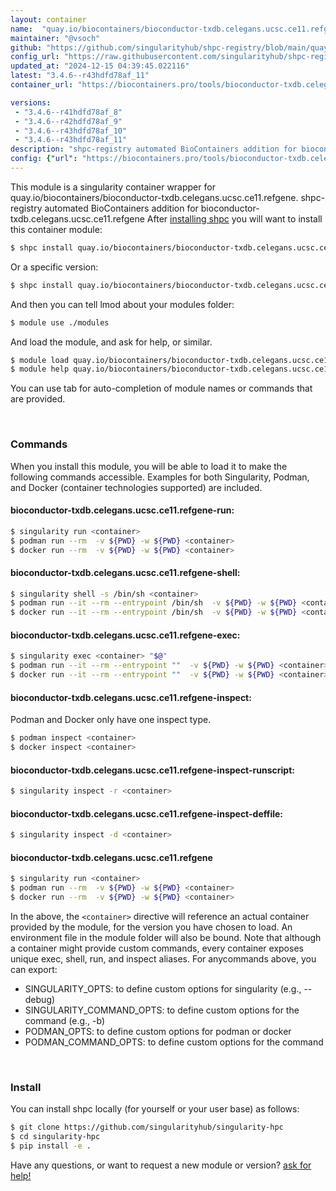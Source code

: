 ```yaml
---
layout: container
name:  "quay.io/biocontainers/bioconductor-txdb.celegans.ucsc.ce11.refgene"
maintainer: "@vsoch"
github: "https://github.com/singularityhub/shpc-registry/blob/main/quay.io/biocontainers/bioconductor-txdb.celegans.ucsc.ce11.refgene/container.yaml"
config_url: "https://raw.githubusercontent.com/singularityhub/shpc-registry/main/quay.io/biocontainers/bioconductor-txdb.celegans.ucsc.ce11.refgene/container.yaml"
updated_at: "2024-12-15 04:39:45.022116"
latest: "3.4.6--r43hdfd78af_11"
container_url: "https://biocontainers.pro/tools/bioconductor-txdb.celegans.ucsc.ce11.refgene"

versions:
 - "3.4.6--r41hdfd78af_8"
 - "3.4.6--r42hdfd78af_9"
 - "3.4.6--r43hdfd78af_10"
 - "3.4.6--r43hdfd78af_11"
description: "shpc-registry automated BioContainers addition for bioconductor-txdb.celegans.ucsc.ce11.refgene"
config: {"url": "https://biocontainers.pro/tools/bioconductor-txdb.celegans.ucsc.ce11.refgene", "maintainer": "@vsoch", "description": "shpc-registry automated BioContainers addition for bioconductor-txdb.celegans.ucsc.ce11.refgene", "latest": {"3.4.6--r43hdfd78af_11": "sha256:e8da9e869e94626c169f2d243d41f6d65e38bd07283df79c592579dea05eed65"}, "tags": {"3.4.6--r41hdfd78af_8": "sha256:7cf1187a5abff7dda1ad19db3a7f4b7df751c2774a4b3998c77b21f499d19a63", "3.4.6--r42hdfd78af_9": "sha256:09cd8744ff4b9669723cc1e87a64e8867d101b7e553e772cbc31f77632c4a383", "3.4.6--r43hdfd78af_10": "sha256:4f20821d25d1e36e44b5644a9105ad80fd7213f70924bc40c48e5c4820e47efc", "3.4.6--r43hdfd78af_11": "sha256:e8da9e869e94626c169f2d243d41f6d65e38bd07283df79c592579dea05eed65"}, "docker": "quay.io/biocontainers/bioconductor-txdb.celegans.ucsc.ce11.refgene"}
---
```


This module is a singularity container wrapper for quay.io/biocontainers/bioconductor-txdb.celegans.ucsc.ce11.refgene.
shpc-registry automated BioContainers addition for bioconductor-txdb.celegans.ucsc.ce11.refgene
After [installing shpc](#install) you will want to install this container module:


```bash
$ shpc install quay.io/biocontainers/bioconductor-txdb.celegans.ucsc.ce11.refgene
```

Or a specific version:

```bash
$ shpc install quay.io/biocontainers/bioconductor-txdb.celegans.ucsc.ce11.refgene:3.4.6--r43hdfd78af_11
```

And then you can tell lmod about your modules folder:

```bash
$ module use ./modules
```

And load the module, and ask for help, or similar.

```bash
$ module load quay.io/biocontainers/bioconductor-txdb.celegans.ucsc.ce11.refgene/3.4.6--r43hdfd78af_11
$ module help quay.io/biocontainers/bioconductor-txdb.celegans.ucsc.ce11.refgene/3.4.6--r43hdfd78af_11
```

You can use tab for auto-completion of module names or commands that are provided.

<br>

### Commands

When you install this module, you will be able to load it to make the following commands accessible.
Examples for both Singularity, Podman, and Docker (container technologies supported) are included.

#### bioconductor-txdb.celegans.ucsc.ce11.refgene-run:

```bash
$ singularity run <container>
$ podman run --rm  -v ${PWD} -w ${PWD} <container>
$ docker run --rm  -v ${PWD} -w ${PWD} <container>
```

#### bioconductor-txdb.celegans.ucsc.ce11.refgene-shell:

```bash
$ singularity shell -s /bin/sh <container>
$ podman run --it --rm --entrypoint /bin/sh  -v ${PWD} -w ${PWD} <container>
$ docker run --it --rm --entrypoint /bin/sh  -v ${PWD} -w ${PWD} <container>
```

#### bioconductor-txdb.celegans.ucsc.ce11.refgene-exec:

```bash
$ singularity exec <container> "$@"
$ podman run --it --rm --entrypoint ""  -v ${PWD} -w ${PWD} <container> "$@"
$ docker run --it --rm --entrypoint ""  -v ${PWD} -w ${PWD} <container> "$@"
```

#### bioconductor-txdb.celegans.ucsc.ce11.refgene-inspect:

Podman and Docker only have one inspect type.

```bash
$ podman inspect <container>
$ docker inspect <container>
```

#### bioconductor-txdb.celegans.ucsc.ce11.refgene-inspect-runscript:

```bash
$ singularity inspect -r <container>
```

#### bioconductor-txdb.celegans.ucsc.ce11.refgene-inspect-deffile:

```bash
$ singularity inspect -d <container>
```



#### bioconductor-txdb.celegans.ucsc.ce11.refgene

```bash
$ singularity run <container>
$ podman run --rm  -v ${PWD} -w ${PWD} <container>
$ docker run --rm  -v ${PWD} -w ${PWD} <container>
```


In the above, the `<container>` directive will reference an actual container provided
by the module, for the version you have chosen to load. An environment file in the
module folder will also be bound. Note that although a container
might provide custom commands, every container exposes unique exec, shell, run, and
inspect aliases. For anycommands above, you can export:

 - SINGULARITY_OPTS: to define custom options for singularity (e.g., --debug)
 - SINGULARITY_COMMAND_OPTS: to define custom options for the command (e.g., -b)
 - PODMAN_OPTS: to define custom options for podman or docker
 - PODMAN_COMMAND_OPTS: to define custom options for the command

<br>

### Install

You can install shpc locally (for yourself or your user base) as follows:

```bash
$ git clone https://github.com/singularityhub/singularity-hpc
$ cd singularity-hpc
$ pip install -e .
```

Have any questions, or want to request a new module or version? [ask for help!](https://github.com/singularityhub/singularity-hpc/issues)